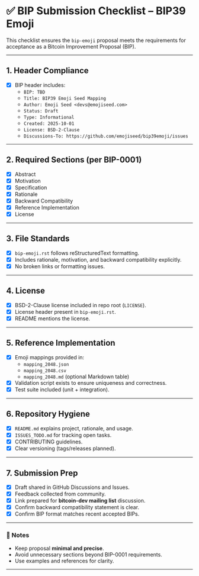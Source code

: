 # ✅ BIP Submission Checklist – BIP39 Emoji

This checklist ensures the `bip-emoji` proposal meets the requirements for acceptance as a Bitcoin Improvement Proposal (BIP).

---

## 1. Header Compliance
- [x] BIP header includes:
  - `BIP: TBD`
  - `Title: BIP39 Emoji Seed Mapping`
  - `Author: Emoji Seed <devs@emojiseed.com>`
  - `Status: Draft`
  - `Type: Informational`
  - `Created: 2025-10-01`
  - `License: BSD-2-Clause`
  - `Discussions-To: https://github.com/emojiseed/bip39emoji/issues`

---

## 2. Required Sections (per BIP-0001)
- [x] Abstract  
- [x] Motivation  
- [x] Specification  
- [x] Rationale  
- [x] Backward Compatibility  
- [x] Reference Implementation  
- [x] License  

---

## 3. File Standards
- [x] `bip-emoji.rst` follows reStructuredText formatting.  
- [x] Includes rationale, motivation, and backward compatibility explicitly.  
- [x] No broken links or formatting issues.  

---

## 4. License
- [x] BSD-2-Clause license included in repo root (`LICENSE`).  
- [x] License header present in `bip-emoji.rst`.  
- [x] README mentions the license.  

---

## 5. Reference Implementation
- [x] Emoji mappings provided in:
  - `mapping_2048.json`
  - `mapping_2048.csv`
  - `mapping_2048.md` (optional Markdown table)
- [x] Validation script exists to ensure uniqueness and correctness.  
- [x] Test suite included (unit + integration).  

---

## 6. Repository Hygiene
- [x] `README.md` explains project, rationale, and usage.  
- [x] `ISSUES_TODO.md` for tracking open tasks.  
- [x] CONTRIBUTING guidelines.  
- [x] Clear versioning (tags/releases planned).  

---

## 7. Submission Prep
- [x] Draft shared in GitHub Discussions and Issues.  
- [x] Feedback collected from community.  
- [x] Link prepared for **bitcoin-dev mailing list** discussion.  
- [x] Confirm backward compatibility statement is clear.  
- [x] Confirm BIP format matches recent accepted BIPs.  

---

### 📌 Notes
- Keep proposal **minimal and precise**.  
- Avoid unnecessary sections beyond BIP-0001 requirements.  
- Use examples and references for clarity.  

---
